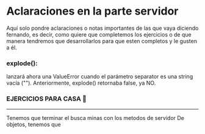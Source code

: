 # Aclaraciones en la parte servidor 

Aquí solo pondre aclaraciones o notas importantes de las que vaya diciendo fernando, es decir, como quiere que completemos los ejercicios o de que manera tendremos que desarrollarlos para que esten completos y le gusten a él.

### explode(): 
 lanzará ahora una ValueError cuando el parámetro separator es una string vacía (""). Anteriormente, explode() retornaba false, ya NO.

### EJERCICIOS PARA CASA 📖
---
Tenemos que terminar el busca minas con los metodos de servidor
De objetos, tenemos que 

 


